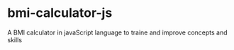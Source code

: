 # bmi-calculator-js
A BMI calculator in javaScript language to traine and improve concepts and skills
